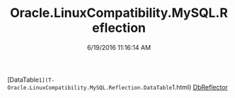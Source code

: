 ﻿---
title: Oracle.LinuxCompatibility.MySQL.Reflection
date: 6/19/2016 11:16:14 AM
---

[DataTable`1](T-Oracle.LinuxCompatibility.MySQL.Reflection.DataTable`1.html)
[DbReflector](T-Oracle.LinuxCompatibility.MySQL.Reflection.DbReflector.html)
